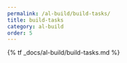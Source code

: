 ```yaml
---
permalink: /al-build/build-tasks/
title: build-tasks
category: al-build
order: 5
---
```


{% tf _docs/al-build/build-tasks.md %}
